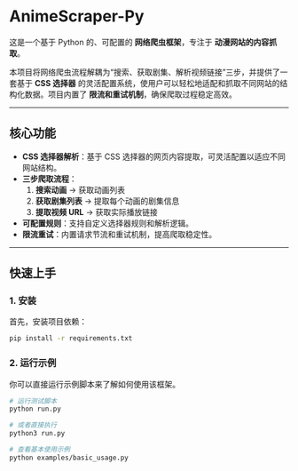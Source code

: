 # AnimeScraper-Py

这是一个基于 Python 的、可配置的 **网络爬虫框架**，专注于 **动漫网站的内容抓取**。

本项目将网络爬虫流程解耦为“搜索、获取剧集、解析视频链接”三步，并提供了一套基于 **CSS 选择器** 的灵活配置系统，使用户可以轻松地适配和抓取不同网站的结构化数据。项目内置了 **限流和重试机制**，确保爬取过程稳定高效。

-----

## 核心功能

  - **CSS 选择器解析**：基于 CSS 选择器的网页内容提取，可灵活配置以适应不同网站结构。
  - **三步爬取流程**：
    1.  **搜索动画** → 获取动画列表
    2.  **获取剧集列表** → 提取每个动画的剧集信息
    3.  **提取视频 URL** → 获取实际播放链接
  - **可配置规则**：支持自定义选择器规则和解析逻辑。
  - **限流重试**：内置请求节流和重试机制，提高爬取稳定性。

-----

## 快速上手

### 1\. 安装

首先，安装项目依赖：

```bash
pip install -r requirements.txt
```

### 2\. 运行示例

你可以直接运行示例脚本来了解如何使用该框架。

```bash
# 运行测试脚本
python run.py

# 或者直接执行
python3 run.py

# 查看基本使用示例
python examples/basic_usage.py
```
